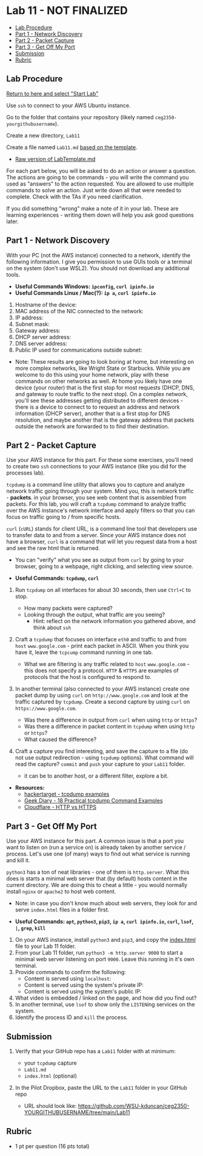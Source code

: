 # Lab 11 - NOT FINALIZED

- [Lab Procedure](#Lab-Procedure)
- [Part 1 - Network Discovery](#Part-1---Network-Discovery)
- [Part 2 - Packet Capture](#Part-2---Packet-Capture)
- [Part 3 - Get Off My Port](#Part-3---Get-Off-My-Port)
- [Submission](#Submission)
- [Rubric](#Rubric)

## Lab Procedure

[Return to here and select "Start Lab"](https://awsacademy.instructure.com/courses/36184/modules/items/3080473)

Use `ssh` to connect to your AWS Ubuntu instance.

Go to the folder that contains your repository (likely named `ceg2350-yourgithubusername`).

Create a new directory, `Lab11`

Create a file named `Lab11.md` [based on the template](LabTemplate.md).

- [Raw version of LabTemplate.md](https://raw.githubusercontent.com/pattonsgirl/CEG2350/main/Labs/Lab11/LabTemplate.md)

For each part below, you will be asked to do an action or answer a question. The actions are going to be commands - you will write the command you used as "answers" to the action requested. You are allowed to use multiple commands to solve an action. Just write down all that were needed to complete. Check with the TAs if you need clarification.

If you did something "wrong" make a note of it in your lab. These are learning experiences - writing them down will help you ask good questions later.

## Part 1 - Network Discovery

With your PC (not the AWS instance) connected to a network, identify the following information. I give you permission to use GUIs tools or a terminal on the system (don't use WSL2). You should not download any additional tools.

- **Useful Commands Windows: `ipconfig`, `curl ipinfo.io`**
- **Useful Commands Linux / Mac(?): `ip a`, `curl ipinfo.io`**

1. Hostname of the device:
2. MAC address of the NIC connected to the network:
3. IP address:
4. Subnet mask:
5. Gateway address:
6. DHCP server address:
7. DNS server address:
8. Public IP used for communications outside subnet:

- Note: These results are going to look boring at home, but interesting on more complex networks, like Wright State or Starbucks.  While you are welcome to do this using your home network, play with these commands on other networks as well. At home you likely have one device (your router) that is the first stop for most requests (DHCP, DNS, and gateway to route traffic to the next stop). On a complex network, you'll see these addresses getting distributed to different devices - there is a device to connect to to request an address and network information (DHCP server), another that is a first stop for DNS resolution, and maybe another that is the gateway address that packets outside the network are forwarded to to find their destination.

## Part 2 - Packet Capture

Use your AWS instance for this part. For these some exercises, you'll need to create two `ssh` connections to your AWS instance (like you did for the processes lab).

`tcpdump` is a command line utility that allows you to capture and analyze network traffic going through your system.  Mind you, this is network traffic - **packets**. in your browser, you see web content that is assembled from packets.  For this lab, you will craft a `tcpdump` command to analyze traffic over the AWS instance's network interface and apply filters so that you can focus on traffic going to / from specific hosts.

`curl` (`cURL`) stands for client URL, is a command line tool that developers use to transfer data to and from a server.  Since your AWS instance does not have a browser, `curl` is a command that will let you request data from a host and see the raw html that is returned.  
   - You can "verify" what you see as output from `curl` by going to your browser, going to a webpage, right clicking, and selecting view source. 

- **Useful Commands: `tcpdump`, `curl`**

1. Run `tcpdump` on all interfaces for about 30 seconds, then use `Ctrl+C` to stop.

   - How many packets were captured?
   - Looking through the output, what traffic are you seeing?
      - Hint: reflect on the network information you gathered above, and think about `ssh`

2. Craft a `tcpdump` that focuses on interface `eth0` and traffic to and from `host` `www.google.com` - print each packet in ASCII.  When you think you have it, leave the `tcpcump` command running in one tab.
   - What we are filtering is any traffic related to `host` `www.google.com` - this does not specify a protocol.  `HTTP` & `HTTPS` are examples of protocols that the host is configured to respond to.

3. In another terminal (also connected to your AWS instance) create one packet dump by using `curl` on `http://www.google.com` and look at the traffic captured by `tcpdump`. Create a second capture by using `curl` on `https://www.google.com`.
   - Was there a difference in output from `curl` when using `http` or `https`?
   - Was there a difference in packet content in `tcpdump` when using `http` or `https`?
   - What caused the difference?

4. Craft a capture you find interesting, and save the capture to a file (do not use output redirection - using `tcpdump` options). What command will read the capture? `commit` and `push` your capture to your `Lab11` folder.
   - it can be to another host, or a different filter, explore a bit.

- **Resources:**
  - [hackertarget - tcpdump examples](https://hackertarget.com/tcpdump-examples/)
  - [Geek Diary - 18 Practical tcpdump Command Examples](https://www.thegeekdiary.com/18-practical-tcpdump-command-examples-a-network-sniffer-tool-primer/)
  - [Cloudflare - HTTP vs HTTPS](https://www.cloudflare.com/learning/ssl/why-is-http-not-secure/)

## Part 3 - Get Off My Port

Use your AWS instance for this part. A common issue is that a port you want to listen on (run a service on) is already taken by another service / process. Let's use one (of many) ways to find out what service is running and kill it.

`python3` has a ton of neat libraries - one of them is `http.server`.  What this does is starts a minimal web server that (by default) hosts content in the current directory.  We are doing this to cheat a little - you would normally install `nginx` or `apache2` to host web content.
   - Note: in case you don't know much about web servers, they look for and serve `index.html` files in a folder first.

- **Useful Commands: `apt`, `python3`, `pip3`, `ip a`, `curl ipinfo.io`, `curl`, `lsof`, `|`, `grep`, `kill`**

1. On your AWS instance, install `python3` and `pip3`, and copy the [index.html](index.html) file to your Lab 11 folder.
2. From your Lab 11 folder, run `python3 -m http.server 9000` to start a minimal web server listening on port `9000`. Leave this running in it's own terminal.
3. Provide commands to confirm the following:
   - Content is served using `localhost`:
   - Content is served using the system's private IP:
   - Content is served using the system's public IP:
4. What video is embedded / linked on the page, and how did you find out?
5. In another terminal, use `lsof` to show only the `LISTEN`ing services on the system.
6. Identify the process ID and `kill` the process.

## Submission

1. Verify that your GitHub repo has a `Lab11` folder with at minimum:

   - your `tcpdump` capture
   - `Lab11.md`
   - `index.html` (optional)

2. In the Pilot Dropbox, paste the URL to the `Lab11` folder in your GitHub repo
   - URL should look like: https://github.com/WSU-kduncan/ceg2350-YOURGITHUBUSERNAME/tree/main/Lab11

## Rubric

- 1 pt per question (16 pts total)
